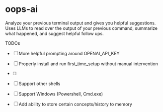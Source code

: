 # oops-ai
Analyze your previous terminal output and gives you helpful suggestions. Uses LLMs to read over the output of your previous command, summarize what happened, and suggest helpful follow ups.

TODOs
- [ ] More helpful prompting around OPENAI_API_KEY
- [ ] Properly install and run first_time_setup without manual intervention
- [ ] 

- [ ] Support other shells
- [ ] Support Windows (Powershell, Cmd.exe)
- [ ] Add ability to store certain concepts/history to memory
